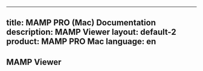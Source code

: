 
---
title: MAMP PRO (Mac) Documentation
description: MAMP Viewer
layout: default-2
product: MAMP PRO Mac
language: en
---

## MAMP Viewer
